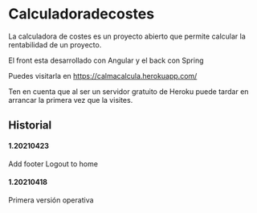 # Calculadoradecostes

La calculadora de costes es un proyecto abierto que permite calcular la rentabilidad de un proyecto.

El front esta desarrollado con Angular y el back con Spring

Puedes visitarla en https://calmacalcula.herokuapp.com/

Ten en cuenta que al ser un servidor gratuito de Heroku puede tardar en arrancar la primera vez que la visites.

## Historial

#### 1.20210423
Add footer
Logout to home

#### 1.20210418
Primera versión operativa